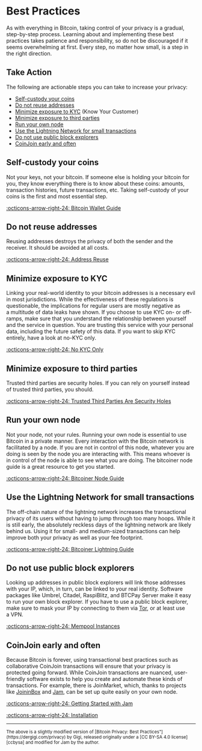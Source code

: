 # Best Practices

As with every­thing in Bitcoin, taking control of your privacy is
a gradual, step-by-step process. Learning about and imple­menting these
best practices takes patience and respon­si­bility, so do not be
discour­aged if it seems overwhelming at first. Every step, no matter
how small, is a step in the right direction.

## Take Action

The following are action­able steps you can take to increase
your privacy:

-   [Self-custody your coins](#self-custody-your-coins)
-   [Do not reuse addresses](#do-not-reuse-addresses)
-   [Minimize exposure to KYC](#minimize-exposure-to-kyc) (Know Your Customer)
-   [Minimize exposure to third parties](#minimize-exposure-to-third-parties)
-   [Run your own node](#run-your-own-node)
-   [Use the Light­ning Network for small transactions](#use-the-lightning-network-for-small-transactions)
-   [Do not use public block explorers](#do-not-use-public-block-explorers)
-   [CoinJoin early and often](#coinjoin-early-and-often)

## Self-custody your coins

Not your keys, not your bitcoin. If someone
else is holding your bitcoin for you, they know every­thing there is to
know about these coins: amounts, trans­ac­tion histo­ries, future
trans­ac­tions, etc. Taking self-custody of your coins is the first and
most essen­tial step.

[:octicons-arrow-right-24: Bitcoin Wallet Guide][wallets]

[wallets]: https://bitcoiner.guide/wallet/

## Do not reuse addresses

Reusing addresses destroys the privacy of
both the sender and the receiver. It should be avoided at all costs.

[:octicons-arrow-right-24: Address Reuse][reuse]

[reuse]: /glossary/#address-reuse

## Minimize exposure to KYC

Linking your real-world identity to your
bitcoin addresses is a neces­sary evil in most juris­dic­tions. While
the effec­tive­ness of these regula­tions is question­able, the
impli­ca­tions for regular users are mostly negative as a multi­tude of
data leaks have shown. If you choose to use KYC on- or off-ramps, make
sure that you under­stand the relation­ship between yourself and the
service in question. You are trusting this service with your personal
data, including the future safety of this data.
If you want to skip KYC entirely, have
a look at no-KYC only.

[:octicons-arrow-right-24: No KYC Only][nokyc]

[nokyc]: https://bitcoiner.guide/nokyconly/

## Minimize exposure to third parties

Trusted third parties are security holes. If you can rely on yourself instead of
trusted third parties, you should.

[:octicons-arrow-right-24: Trusted Third Parties Are Security Holes][ttp]

[ttp]: https://nakamotoinstitute.org/trusted-third-parties/

## Run your own node

Not your node, not your rules. Running your own node is essen­tial to use
Bitcoin in a private manner. Every inter­ac­tion with the Bitcoin network is
facil­i­tated by a node. If you are not in control of this node, whatever you
are doing is seen by the node you are inter­acting with. This means whoever is
in control of the node is able to see what you are doing. The bitcoiner node
guide is a great resource to get you started.

[:octicons-arrow-right-24: Bitcoiner Node Guide][node-guide]

[node-guide]: https://bitcoiner.guide/node/

## Use the Light­ning Network for small trans­ac­tions

The off-chain nature of the light­ning network increases the trans­ac­tional
privacy of its users without having to jump through too many hoops. While it is
still early, the absolutely reckless days of the light­ning network are likely
behind us. Using it for small- and medium-sized trans­ac­tions can help improve
both your privacy as well as your fee footprint.

[:octicons-arrow-right-24: Bitcoiner Lightning Guide][ln-guide]

[ln-guide]: https://bitcoiner.guide/lightning/

## Do not use public block explorers

Looking up addresses in public block explorers will link those addresses with
your IP, which, in turn, can be linked to your real identity. Software packages
like Umbrel, Citadel, RaspiBlitz, and BTCPay Server make it easy to run your own
block explorer. If you have to use a public block explorer, make sure to mask
your IP by connecting to them via [Tor](https://www.torproject.org/download/),
or at least use a VPN.

[:octicons-arrow-right-24: Mempool Instances][mempool]

[mempool]: /market/mempool/#mempool-instances

## CoinJoin early and often

Because Bitcoin is forever, using trans­ac­tional best practices such as
collab­o­ra­tive CoinJoin trans­ac­tions will ensure that your privacy is
protected going forward. While CoinJoin trans­ac­tions are nuanced,
user-friendly software exists to help you create and automate these kinds of
trans­ac­tions. For example, there is JoinMarket, which, thanks to projects like
[JoininBox](https://github.com/openoms/joininbox) and [Jam](/), can be set up
quite easily on your own node.

[:octicons-arrow-right-24: Getting Started with Jam][getting-started]

[:octicons-arrow-right-24: Installation][installation]

[getting-started]: /
[installation]: /software/installation/


---

<small>
The above is a slightly modified version of [Bitcoin Privacy: Best
Practices"](https://dergigi.com/privacy) by Gigi, released originally under a
[CC BY-SA 4.0 license][ccbysa] and modified for Jam by the author.

[ccbysa]: https://creativecommons.org/licenses/by-sa/4.0/
</small>
